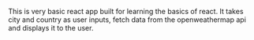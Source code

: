 This is very basic react app built for learning the basics of react. It takes city and country as user inputs, fetch data from the openweathermap api and displays it to the user.

